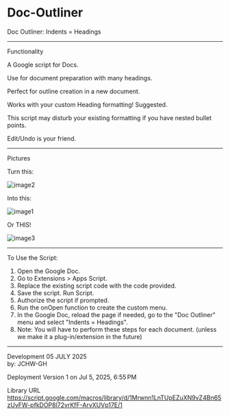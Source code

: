 # Doc-Outliner
Doc Outliner: Indents = Headings
__________________________________________________
Functionality

A Google script for Docs.

Use for document preparation with many headings. 

Perfect for outline creation in a new document.

Works with your custom Heading formatting! Suggested. 

This script may disturb your existing formatting if you have nested bullet points. 

Edit/Undo is your friend.  
_________________________________________________
Pictures

Turn this:

![image2](https://github.com/user-attachments/assets/f133b180-3905-4e09-8610-1224cb43e744)

Into this:

![image1](https://github.com/user-attachments/assets/8f216338-6988-4384-9130-1eca09c708cb)

Or THIS!

![image3](https://github.com/user-attachments/assets/abe62792-2f84-48b2-9b84-6a6d4d2587c6)

_________________________________________________
To Use the Script:

1. Open the Google Doc.
2. Go to Extensions > Apps Script.
3. Replace the existing script code with the code provided.
4. Save the script. Run Script.
5. Authorize the script if prompted.
6. Run the onOpen function to create the custom menu.
7. In the Google Doc, reload the page if needed, go to the "Doc Outliner" menu and select "Indents = Headings".
8. Note: You will have to perform these steps for each document. (unless we make it a plug-in/extension in the future)

_________________________________________________
Development 
05 JULY 2025   
by: JCHW-GH 

Deployment 
Version 1 on Jul 5, 2025, 6:55 PM

Library
URL
https://script.google.com/macros/library/d/1Mrwnn1LnTUpEZuXN9vZ4Bn65zUvFW-pfkDOP8l72vrKfF-ArvXUVp17E/1




